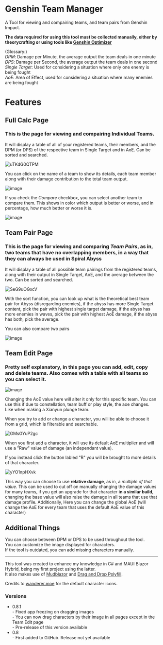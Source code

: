 # Genshin Team Manager

A Tool for viewing and compairing teams, and team pairs from Genshin Impact.

**The data required for using this tool must be collected manually, either by theorycrafting or using tools like [Genshin Optimizer](https://frzyc.github.io/genshin-optimizer/)**

(Glossary:) <br>
*DPM*: Damage per Minute, the average output the team deals in one minute <br>
*DPS*: Damage per Second, the average output the team deals in one second <br>
*Single Target*: Used for considering a situation where only one enemy is being fought <br>
*AoE*: Area of Effect, used for considering a situation where many enemies are being fought <br>

# Features

## Full Calc Page

### This is the page for viewing and compairing **Individual Teams**.

It will display a table of all of your registered teams, their members, and the DPM (or DPS) of the respective team in Single Target and in AoE. Can be sorted and searched.

![uTKdG0QTPM](https://github.com/user-attachments/assets/f56be58c-c863-40e6-9fad-29825bf779c9)

You can click on the name of a team to show its details, each team member along with their damage contribution to the total team output.

![image](https://github.com/user-attachments/assets/e28f5bd7-2633-4433-8105-efbc4fe5e8a6)

If you check the *Compare* checkbox, you can select another team to compare them. This shows in color which output is better or worse, and in percentage, how much better or worse it is.

![image](https://github.com/user-attachments/assets/68c09b27-1539-4f62-8709-8da1d150952a)


## Team Pair Page

### This is the page for viewing and comparing *Team Pairs*, as in, two teams that have no overlapping members, in a way that they can always be used in Spiral Abyss

It will display a table of all possible team pairings from the registered teams, along with their output in Single Target, AoE, and the average between the two. Can be sorted and searched.

![SeG9uOGxcV](https://github.com/user-attachments/assets/2dc59868-8be5-46b3-af5a-795992aa3378)

With the sort function, you can look up what is the theoretical best team pair for Abyss (disregarding enemies), if the abyss has more Single Target content, pick the pair with highest single target damage, if the abyss has more enemies in waves, pick the pair with highest AoE damage, if the abyss has both, pick the average.

You can also compare two pairs

![image](https://github.com/user-attachments/assets/f147a870-7f7e-4baa-b05b-612b21e5f830)

## Team Edit Page

### Pretty self explanatory, in this page you can add, edit, copy and delete teams. Also comes with a table with all teams so you can select it.

![image](https://github.com/user-attachments/assets/3b448690-96a5-42b8-837a-a23715cc78ed)

Changing the AoE value here will alter it only for this specific team. You can use this if due to constellation, team buff or play style, the aoe changes. Like when making a Xianyun plunge team.

When you try to add or change a character, you will be able to choose it from a grid, which is filterable and searchable.

![GMsGYuP2gc](https://github.com/user-attachments/assets/928b8554-242d-4061-a8fa-8fb0071b8475)

When you first add a character, it will use its default AoE multiplier and will use a "Raw" value of damage (an independant value). 

If you instead click the button labled "R" you will be brought to more details of that character.

![yYO1npHXvk](https://github.com/user-attachments/assets/9b768597-1f5b-409d-8c09-7163c3f011fc)

This way you can choose to use **relative damage**, as in, a *multiple of that value*. This can be used to cut off on manually changing the damage values for many teams, if you get an upgrade for that character **in a similar build**, changing the base value will also raise the damage in all teams that use that damage profile.
Additionally, Here you can change the global AoE (will change the AoE for every team that uses the default AoE value of this character)

## Additional Things

You can choose between DPM or DPS to be used throughout the tool.  
You can customize the image displayed for characters.  
If the tool is outdated, you can add missing characters manually.

---

This tool was created to enhance my knowledge in C# and MAUI Blazor Hybrid, being my first project using the latter.  
It also makes use of [Mudblazor](https://mudblazor.com/) and [Drag and Drop Polyfill](https://gist.github.com/iain-fraser/01d35885477f4e29a5a638364040d4f2).  

Credits to [wanderer.moe](https://wanderer.moe/) for the default character icons.


### Versions
  * 0.8.1 <br>
        - Fixed app freezing on dragging images <br>
        - You can now drag characters by their image in all pages except in the Team Edit page <br>
        - Pre-release of this version available <br>
  * 0.8 <br>
        - First added to GitHub. Release not yet available <br>


